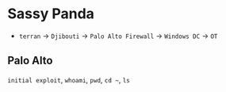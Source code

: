 # Sassy Panda

- `terran` -> `Djibouti` -> `Palo Alto Firewall` -> `Windows DC` -> `OT`

## Palo Alto
`initial exploit`, `whoami`, `pwd`, `cd ~`, `ls`
